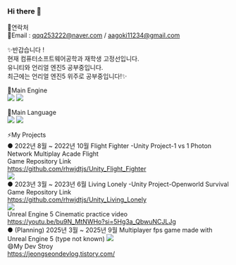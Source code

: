 ### Hi there 👋  
  
💬연락처                         
💬Email : qqq253222@naver.com  / aagoki11234@gmail.com  
  
  
✨반갑습니다  !  
현재 컴퓨터소프트웨어공학과 재학생 고정선입니다.    
유니티와 언리얼 엔진5 공부중입니다.  
최근에는 언리얼 엔진5 위주로 공부중입니다!✨  
  
  
🔭Main Engine    
<img src="https://img.shields.io/badge/unity-FFFFFF?style=for-the-badge&logo=unity&logoColor=black">  <img src="https://img.shields.io/badge/Unreal Engine-0E1128?style=for-the-badge&logo=Unreal Engine&logoColor=black">   

🔭Main Language  
<img src="https://img.shields.io/badge/C Sharp-239120?style=for-the-badge&logo=C Sharp&logoColor=black">   <img src="https://img.shields.io/badge/c++-00599C?style=for-the-badge&logo=C++&logoColor=black">
                           
⚡My Projects  
● 2022년 8월 ~ 2022년 10월 Flight Fighter -Unity Project-1 vs 1 Photon Network Multiplay Acade Flight  
Game Repository Link  
https://github.com/rhwjdtjs/Unity_Flight_Fighter  
<img src="https://img.shields.io/badge/unity-FFFFFF?style=for-the-badge&logo=unity&logoColor=black">  
● 2023년 3월 ~ 2023년 6월  Living Lonely  -Unity Project-Openworld Survival  
Game Repository Link  
https://github.com/rhwjdtjs/Unity_Living_Lonely  
<img src="https://img.shields.io/badge/unity-FFFFFF?style=for-the-badge&logo=unity&logoColor=black">   
Unreal Engine 5 Cinematic practice video    
https://youtu.be/bu9N_MtNWHo?si=5Hg3a_QbwuNCJLJg  
● (Planning) 2025년 3월 ~ 2025년 9월 Multiplayer fps game made with Unreal Engine 5 (type not known)
<img src="https://img.shields.io/badge/Unreal Engine-0E1128?style=for-the-badge&logo=Unreal Engine&logoColor=black">  
😄My Dev Stroy  
https://jeongseondevlog.tistory.com/  
